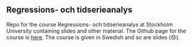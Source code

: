 <!-- font: frutiger -->

## Regressions- och tidserieanalys 

Repo for the course Regressions- och tidserieanalys at Stockholm University containing slides and other material. The Github page for the course is [here](https://mattiasvillani.github.io/Regression/). The course is given in Swedish and so are slides (:disappointed:).